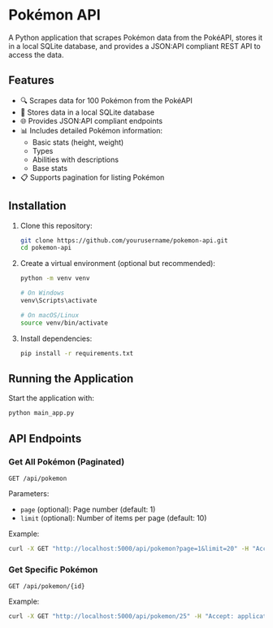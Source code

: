 # Pokémon API

A Python application that scrapes Pokémon data from the PokéAPI, stores it in a local SQLite database, and provides a JSON:API compliant REST API to access the data.

## Features

- 🔍 Scrapes data for 100 Pokémon from the PokéAPI
- 💾 Stores data in a local SQLite database
- 🌐 Provides JSON:API compliant endpoints
- 📊 Includes detailed Pokémon information:
  - Basic stats (height, weight)
  - Types
  - Abilities with descriptions
  - Base stats
- 📋 Supports pagination for listing Pokémon

## Installation

1. Clone this repository:
   ```bash
   git clone https://github.com/yourusername/pokemon-api.git
   cd pokemon-api
   ```

2. Create a virtual environment (optional but recommended):
   ```bash
   python -m venv venv
   
   # On Windows
   venv\Scripts\activate
   
   # On macOS/Linux
   source venv/bin/activate
   ```

3. Install dependencies:
   ```bash
   pip install -r requirements.txt
   ```

## Running the Application

Start the application with:

```bash
python main_app.py
```
## API Endpoints

### Get All Pokémon (Paginated)

```
GET /api/pokemon
```

Parameters:
- `page` (optional): Page number (default: 1)
- `limit` (optional): Number of items per page (default: 10)

Example:
```bash
curl -X GET "http://localhost:5000/api/pokemon?page=1&limit=20" -H "Accept: application/vnd.api+json"
```

### Get Specific Pokémon

```
GET /api/pokemon/{id}
```

Example:
```bash
curl -X GET "http://localhost:5000/api/pokemon/25" -H "Accept: application/vnd.api+json"
```
